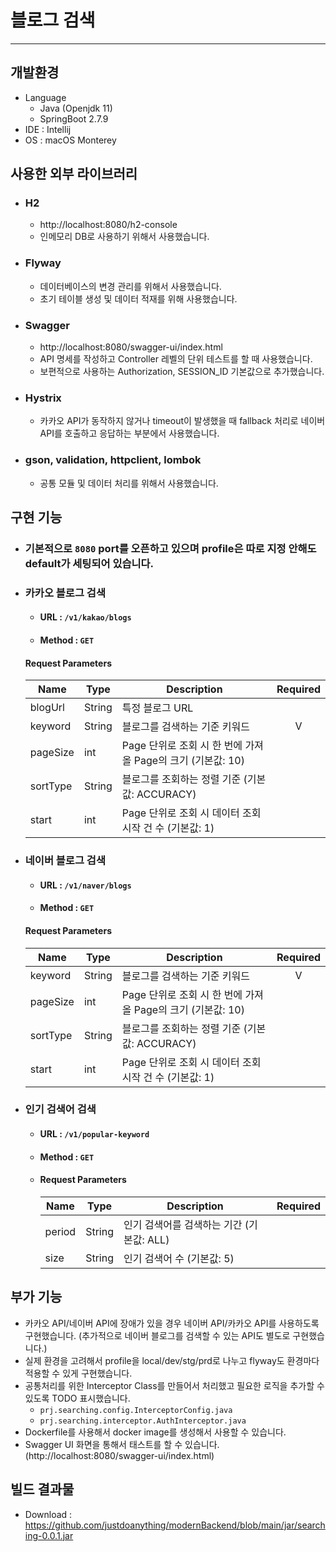 # 블로그 검색

---

## 개발환경
- Language
  - Java (Openjdk 11)
  - SpringBoot 2.7.9
- IDE : Intellij
- OS : macOS Monterey

## 사용한 외부 라이브러리
- ### H2
  - http://localhost:8080/h2-console
  - 인메모리 DB로 사용하기 위해서 사용했습니다.
- ### Flyway
  - 데이터베이스의 변경 관리를 위해서 사용했습니다.
  - 초기 테이블 생성 및 데이터 적재를 위해 사용했습니다.
- ### Swagger
  - http://localhost:8080/swagger-ui/index.html
  - API 명세를 작성하고 Controller 레벨의 단위 테스트를 할 때 사용했습니다.
  - 보편적으로 사용하는 Authorization, SESSION_ID 기본값으로 추가했습니다. 
- ### Hystrix
  - 카카오 API가 동작하지 않거나 timeout이 발생했을 때 fallback 처리로 네이버 API를 호출하고 응답하는 부분에서 사용했습니다.
- ### gson, validation, httpclient, lombok
  - 공통 모듈 및 데이터 처리를 위해서 사용했습니다.

## 구현 기능
- ### 기본적으로 `8080` port를 오픈하고 있으며 profile은 따로 지정 안해도 default가 세팅되어 있습니다. 
- ### 카카오 블로그 검색
  - #### URL : `/v1/kakao/blogs`
  - #### Method : `GET`
   #### Request Parameters
 
    | Name | Type | Description | Required |
    |-----| --- | --- | :---: |
    | blogUrl | String | 특정 블로그 URL | |
    | keyword | String | 블로그를 검색하는 기준 키워드 | V |
    | pageSize | int | Page 단위로 조회 시 한 번에 가져올 Page의 크기 (기본값: 10) | |
    | sortType | String | 블로그를 조회하는 정렬 기준 (기본값: ACCURACY) | |
    | start | int | Page 단위로 조회 시 데이터 조회 시작 건 수 (기본값: 1) | |
    
- ### 네이버 블로그 검색
  - #### URL : `/v1/naver/blogs`
  - #### Method : `GET`
   #### Request Parameters
    
    | Name | Type | Description | Required |
    |-----| --- | --- | :---: |
    | keyword | String | 블로그를 검색하는 기준 키워드 | V |
    | pageSize | int | Page 단위로 조회 시 한 번에 가져올 Page의 크기 (기본값: 10) | |
    | sortType | String | 블로그를 조회하는 정렬 기준 (기본값: ACCURACY) | |
    | start | int | Page 단위로 조회 시 데이터 조회 시작 건 수 (기본값: 1) | |
    

- ### 인기 검색어 검색
  - #### URL : `/v1/popular-keyword`
  - #### Method : `GET`
  - #### Request Parameters

    | Name | Type | Description | Required |
    |-----| --- | -- | :---: |
    | period | String | 인기 검색어를 검색하는 기간 (기본값: ALL) | |
    | size | String | 인기 검색어 수 (기본값: 5) | |

## 부가 기능
- 카카오 API/네이버 API에 장애가 있을 경우 네이버 API/카카오 API를 사용하도록 구현했습니다. (추가적으로 네이버 블로그를 검색할 수 있는 API도 별도로 구현했습니다.)
- 실제 환경을 고려해서 profile을 local/dev/stg/prd로 나누고 flyway도 환경마다 적용할 수 있게 구현했습니다.
- 공통처리를 위한 Interceptor Class를 만들어서 처리했고 필요한 로직을 추가할 수 있도록 TODO 표시했습니다.
  - `prj.searching.config.InterceptorConfig.java`
  - `prj.searching.interceptor.AuthInterceptor.java`
- Dockerfile를 사용해서 docker image를 생성해서 사용할 수 있습니다.
- Swagger UI 화면을 통해서 태스트를 할 수 있습니다. (http://localhost:8080/swagger-ui/index.html)

## 빌드 결과물
- Download : https://github.com/justdoanything/modernBackend/blob/main/jar/searching-0.0.1.jar
